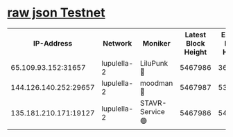 [raw json Testnet](https://rpc-check.jaclalt.stavr.tech/jaclalt/rpc-jaclalt-result.json)
=

<table><tr><th>IP-Address</th><th>Network</th><th>Moniker</th><th>Latest Block Height</th><th>Earliest Block Height</th><th>Catching Up</th><th>Voting Power</th><th>Scan Time</th></tr><tr><td>65.109.93.152:31657</td><td>lupulella-2</td><td>LiluPunk 🔴</td><td>5467986</td><td>3688866</td><td>False</td><td>685033</td><td>2023-11-28T07:44:21.456678108UTC</td></tr><tr><td>144.126.140.252:29657</td><td>lupulella-2</td><td>moodman 🔴</td><td>5467987</td><td>5367987</td><td>False</td><td>769094</td><td>2023-11-28T07:44:28.321045672UTC</td></tr><tr><td>135.181.210.171:19127</td><td>lupulella-2</td><td>STAVR-Service 🟢</td><td>5467986</td><td>5465701</td><td>False</td><td>0</td><td>2023-11-28T07:44:21.125239285UTC</td></tr></table>
